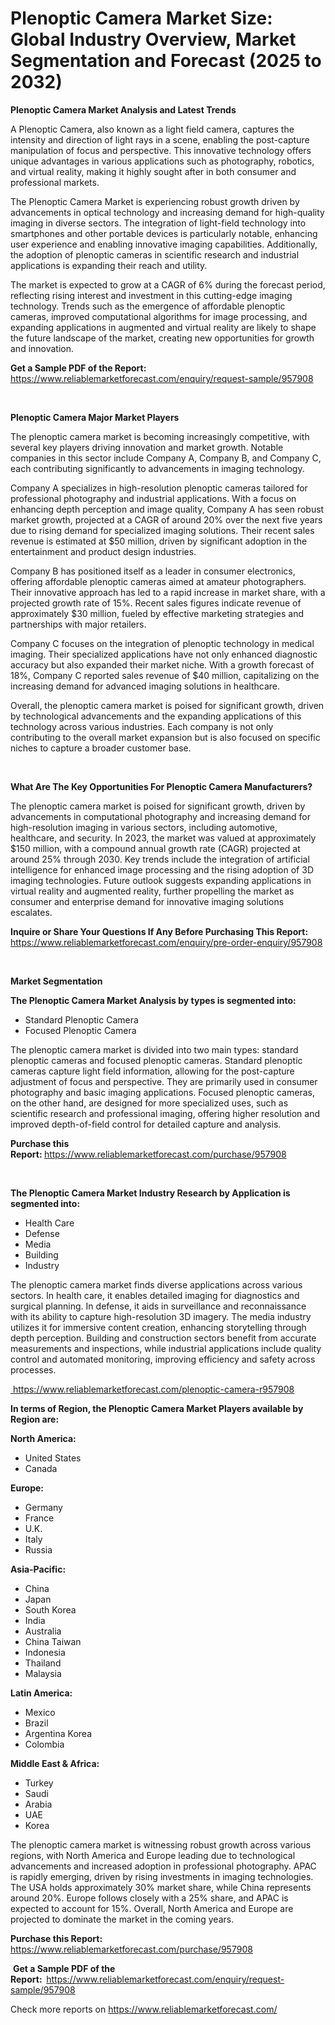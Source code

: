 <p><h1>Plenoptic Camera Market Size: Global Industry Overview, Market Segmentation and Forecast (2025 to 2032)</h1></p><p><strong>Plenoptic Camera Market Analysis and Latest Trends</strong></p>
<p><p>A Plenoptic Camera, also known as a light field camera, captures the intensity and direction of light rays in a scene, enabling the post-capture manipulation of focus and perspective. This innovative technology offers unique advantages in various applications such as photography, robotics, and virtual reality, making it highly sought after in both consumer and professional markets.</p><p>The Plenoptic Camera Market is experiencing robust growth driven by advancements in optical technology and increasing demand for high-quality imaging in diverse sectors. The integration of light-field technology into smartphones and other portable devices is particularly notable, enhancing user experience and enabling innovative imaging capabilities. Additionally, the adoption of plenoptic cameras in scientific research and industrial applications is expanding their reach and utility.</p><p>The market is expected to grow at a CAGR of 6% during the forecast period, reflecting rising interest and investment in this cutting-edge imaging technology. Trends such as the emergence of affordable plenoptic cameras, improved computational algorithms for image processing, and expanding applications in augmented and virtual reality are likely to shape the future landscape of the market, creating new opportunities for growth and innovation.</p></p>
<p><strong>Get a Sample PDF of the Report:&nbsp;</strong> <a href="https://www.reliablemarketforecast.com/enquiry/request-sample/957908?utm_campaign=3203&utm_medium=2&utm_source=Github&utm_content=ia&utm_term=21032025&utm_id=plenoptic-camera">https://www.reliablemarketforecast.com/enquiry/request-sample/957908</a></p>
<p>&nbsp;</p>
<p><strong>Plenoptic Camera Major Market Players</strong></p>
<p><p>The plenoptic camera market is becoming increasingly competitive, with several key players driving innovation and market growth. Notable companies in this sector include Company A, Company B, and Company C, each contributing significantly to advancements in imaging technology.</p><p>Company A specializes in high-resolution plenoptic cameras tailored for professional photography and industrial applications. With a focus on enhancing depth perception and image quality, Company A has seen robust market growth, projected at a CAGR of around 20% over the next five years due to rising demand for specialized imaging solutions. Their recent sales revenue is estimated at $50 million, driven by significant adoption in the entertainment and product design industries.</p><p>Company B has positioned itself as a leader in consumer electronics, offering affordable plenoptic cameras aimed at amateur photographers. Their innovative approach has led to a rapid increase in market share, with a projected growth rate of 15%. Recent sales figures indicate revenue of approximately $30 million, fueled by effective marketing strategies and partnerships with major retailers.</p><p>Company C focuses on the integration of plenoptic technology in medical imaging. Their specialized applications have not only enhanced diagnostic accuracy but also expanded their market niche. With a growth forecast of 18%, Company C reported sales revenue of $40 million, capitalizing on the increasing demand for advanced imaging solutions in healthcare.</p><p>Overall, the plenoptic camera market is poised for significant growth, driven by technological advancements and the expanding applications of this technology across various industries. Each company is not only contributing to the overall market expansion but is also focused on specific niches to capture a broader customer base.</p></p>
<p>&nbsp;</p>
<p><strong>What Are The Key Opportunities For Plenoptic Camera Manufacturers?</strong></p>
<p><p>The plenoptic camera market is poised for significant growth, driven by advancements in computational photography and increasing demand for high-resolution imaging in various sectors, including automotive, healthcare, and security. In 2023, the market was valued at approximately $150 million, with a compound annual growth rate (CAGR) projected at around 25% through 2030. Key trends include the integration of artificial intelligence for enhanced image processing and the rising adoption of 3D imaging technologies. Future outlook suggests expanding applications in virtual reality and augmented reality, further propelling the market as consumer and enterprise demand for innovative imaging solutions escalates.</p></p>
<p><strong>Inquire or Share Your Questions If Any Before Purchasing This Report:</strong> <a href="https://www.reliablemarketforecast.com/enquiry/pre-order-enquiry/957908?utm_campaign=3203&utm_medium=2&utm_source=Github&utm_content=ia&utm_term=21032025&utm_id=plenoptic-camera">https://www.reliablemarketforecast.com/enquiry/pre-order-enquiry/957908</a></p>
<p>&nbsp;</p>
<p><strong>Market Segmentation</strong></p>
<p><strong>The Plenoptic Camera Market Analysis by types is segmented into:</strong></p>
<p><ul><li>Standard Plenoptic Camera</li><li>Focused Plenoptic Camera</li></ul></p>
<p><p>The plenoptic camera market is divided into two main types: standard plenoptic cameras and focused plenoptic cameras. Standard plenoptic cameras capture light field information, allowing for the post-capture adjustment of focus and perspective. They are primarily used in consumer photography and basic imaging applications. Focused plenoptic cameras, on the other hand, are designed for more specialized uses, such as scientific research and professional imaging, offering higher resolution and improved depth-of-field control for detailed capture and analysis.</p></p>
<p><strong>Purchase this Report:&nbsp;</strong><a href="https://www.reliablemarketforecast.com/purchase/957908?utm_campaign=3203&utm_medium=2&utm_source=Github&utm_content=ia&utm_term=21032025&utm_id=plenoptic-camera">https://www.reliablemarketforecast.com/purchase/957908</a></p>
<p>&nbsp;</p>
<p><strong>The Plenoptic Camera Market Industry Research by Application is segmented into:</strong></p>
<p><ul><li>Health Care</li><li>Defense</li><li>Media</li><li>Building</li><li>Industry</li></ul></p>
<p><p>The plenoptic camera market finds diverse applications across various sectors. In health care, it enables detailed imaging for diagnostics and surgical planning. In defense, it aids in surveillance and reconnaissance with its ability to capture high-resolution 3D imagery. The media industry utilizes it for immersive content creation, enhancing storytelling through depth perception. Building and construction sectors benefit from accurate measurements and inspections, while industrial applications include quality control and automated monitoring, improving efficiency and safety across processes.</p></p>
<p><a href="https://www.reliablemarketforecast.com/plenoptic-camera-r957908?utm_campaign=3203&utm_medium=2&utm_source=Github&utm_content=ia&utm_term=21032025&utm_id=plenoptic-camera">&nbsp;https://www.reliablemarketforecast.com/plenoptic-camera-r957908</a></p>
<p><strong>In terms of Region, the Plenoptic Camera Market Players available by Region are:</strong></p>
<p>
    <p> <strong> North America: </strong>
        <ul>
            <li>United States</li>
            <li>Canada</li>
        </ul>
        </p> 
    <p> <strong> Europe: </strong>
        <ul>
            <li>Germany</li>
            <li>France</li>
            <li>U.K.</li>
            <li>Italy</li>
            <li>Russia</li>
        </ul>
        </p> 
    <p> <strong> Asia-Pacific: </strong>
        <ul>
            <li>China</li>
            <li>Japan</li>
            <li>South Korea</li>
            <li>India</li>
            <li>Australia</li>
            <li>China Taiwan</li>
            <li>Indonesia</li>
            <li>Thailand</li>
            <li>Malaysia</li>
        </ul>
        </p> 
    <p> <strong> Latin America: </strong>
        <ul>
            <li>Mexico</li>
            <li>Brazil</li>
            <li>Argentina Korea</li>
            <li>Colombia</li>
        </ul>
        </p> 
    <p> <strong> Middle East & Africa: </strong>
        <ul>
            <li>Turkey</li>
            <li>Saudi</li>
            <li>Arabia</li>
            <li>UAE</li>
            <li>Korea</li>
        </ul>
    </p>
    </p>
<p><p>The plenoptic camera market is witnessing robust growth across various regions, with North America and Europe leading due to technological advancements and increased adoption in professional photography. APAC is rapidly emerging, driven by rising investments in imaging technologies. The USA holds approximately 30% market share, while China represents around 20%. Europe follows closely with a 25% share, and APAC is expected to account for 15%. Overall, North America and Europe are projected to dominate the market in the coming years.</p></p>
<p><strong>Purchase this Report: </strong><a href="https://www.reliablemarketforecast.com/purchase/957908?utm_campaign=3203&utm_medium=2&utm_source=Github&utm_content=ia&utm_term=21032025&utm_id=plenoptic-camera">https://www.reliablemarketforecast.com/purchase/957908</a></p>
<p>&nbsp;<strong>Get a Sample PDF of the Report:&nbsp;&nbsp;</strong><a href="https://www.reliablemarketforecast.com/enquiry/request-sample/957908?utm_campaign=3203&utm_medium=2&utm_source=Github&utm_content=ia&utm_term=21032025&utm_id=plenoptic-camera">https://www.reliablemarketforecast.com/enquiry/request-sample/957908</a></p>
<p><strong></strong></p>
<p>Check more reports on <a href="https://www.reliablemarketforecast.com/?utm_campaign=3203&utm_medium=2&utm_source=Github&utm_content=ia&utm_term=21032025&utm_id=plenoptic-camera">https://www.reliablemarketforecast.com/</a></p>